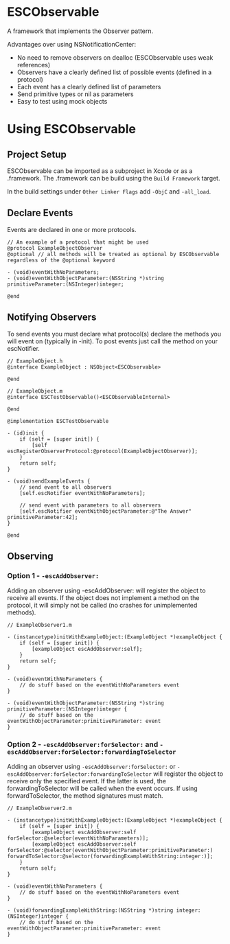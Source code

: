 ESCObservable
=============

A framework that implements the Observer pattern.  

Advantages over using NSNotificationCenter:

* No need to remove observers on dealloc (ESCObservable uses weak references)
* Observers have a clearly defined list of possible events (defined in a protocol)
* Each event has a clearly defined list of parameters
* Send primitive types or nil as parameters
* Easy to test using mock objects

Using ESCObservable
=============

Project Setup
-------------
ESCObservable can be imported as a subproject in Xcode or as a .framework.  The .framework can be build using the ```Build Framework``` target.

In the build settings under ```Other Linker Flags``` add ```-ObjC``` and ```-all_load```.


Declare Events
-------------

Events are declared in one or more protocols.

```
// An example of a protocol that might be used
@protocol ExampleObjectObserver
@optional // all methods will be treated as optional by ESCObservable regardless of the @optional keyword

- (void)eventWithNoParameters;
- (void)eventWithObjectParameter:(NSString *)string primitiveParameter:(NSInteger)integer;

@end
```

Notifying Observers
-------------

To send events you must declare what protocol(s) declare the methods you will event on (typically in -init).  To post events just call the method on your escNotifier.

```
// ExampleObject.h
@interface ExampleObject : NSObject<ESCObservable>

@end
```

```
// ExampleObject.m
@interface ESCTestObservable()<ESCObservableInternal>

@end

@implementation ESCTestObservable

- (id)init {
	if (self = [super init]) {
		[self escRegisterObserverProtocol:@protocol(ExampleObjectObserver)];
	}
	return self;
}

- (void)sendExampleEvents {
	// send event to all observers
	[self.escNotifier eventWithNoParameters];

	// send event with parameters to all observers
	[self.escNotifier eventWithObjectParameter:@"The Answer" primitiveParameter:42];
}

@end
```

Observing
-------------

### Option 1 - ```-escAddObserver:```

Adding an observer using -escAddObserver: will register the object to receive all events.  If the object does not implement a method on the protocol, it will simply not be called (no crashes for unimplemented methods).

```
// ExampleObserver1.m

- (instancetype)initWithExampleObject:(ExampleObject *)exampleObject {
	if (self = [super init]) {
		[exampleObject escAddObserver:self];
	}
	return self;
}

- (void)eventWithNoParameters {
	// do stuff based on the eventWithNoParameters event
}

- (void)eventWithObjectParameter:(NSString *)string primitiveParameter:(NSInteger)integer {
	// do stuff based on the eventWithObjectParameter:primitiveParameter: event
}
```

### Option 2 - ```-escAddObserver:forSelector:``` and ```-escAddObserver:forSelector:forwardingToSelector```

Adding an observer using ```-escAddObserver:forSelector:``` or ```-escAddObserver:forSelector:forwardingToSelector``` will register the object to receive only the specified event.  If the latter is used, the forwardingToSelector will be called when the event occurs.  If using forwardToSelector, the method signatures must match.

```
// ExampleObserver2.m

- (instancetype)initWithExampleObject:(ExampleObject *)exampleObject {
	if (self = [super init]) {
		[exampleObject escAddObserver:self forSelector:@selector(eventWithNoParameters)];
		[exampleObject escAddObserver:self forSelector:@selector(eventWithObjectParameter:primitiveParameter:) forwardToSelector:@selector(forwardingExampleWithString:integer:)];
	}
	return self;
}

- (void)eventWithNoParameters {
	// do stuff based on the eventWithNoParameters event
}

- (void)forwardingExampleWithString:(NSString *)string integer:(NSInteger)integer {
	// do stuff based on the eventWithObjectParameter:primitiveParameter: event
}
```